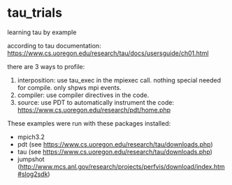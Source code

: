 # tau_trials

learning tau by example

according to tau documentation:\
https://www.cs.uoregon.edu/research/tau/docs/usersguide/ch01.html

there are 3 ways to profile:
1. interposition: use tau_exec in the mpiexec call. nothing special needed for compile. only shpws mpi events.
2. compiler: use compiler directives in the code.
3. source: use PDT to automatically instrument the code: https://www.cs.uoregon.edu/research/pdt/home.php

These examples were run with these packages installed:
- mpich3.2
- pdt (see https://www.cs.uoregon.edu/research/tau/downloads.php)
- tau (see https://www.cs.uoregon.edu/research/tau/downloads.php)
- jumpshot (http://www.mcs.anl.gov/research/projects/perfvis/download/index.htm#slog2sdk)


